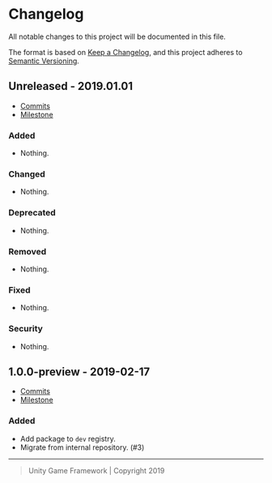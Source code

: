 # Changelog
All notable changes to this project will be documented in this file.

The format is based on [Keep a Changelog](https://keepachangelog.com/en/1.0.0/),
and this project adheres to [Semantic Versioning](https://semver.org/spec/v2.0.0.html).

## Unreleased - 2019.01.01
- [Commits](https://github.com/unity-game-framework/ugf-stringcache/compare/1.0.1-preview...HEAD)
- [Milestone](https://github.com/unity-game-framework/ugf-stringcache/milestone/2?closed=1)

### Added
- Nothing.

### Changed
- Nothing.

### Deprecated
- Nothing.

### Removed
- Nothing.

### Fixed
- Nothing.

### Security
- Nothing.

## 1.0.0-preview - 2019-02-17
- [Commits](https://github.com/unity-game-framework/ugf-stringcache/compare/master...release/1.0.0-preview)
- [Milestone](https://github.com/unity-game-framework/ugf-stringcache/milestone/0?closed=1)

### Added
- Add package to `dev` registry.
- Migrate from internal repository. (#3)

---
> Unity Game Framework | Copyright 2019
